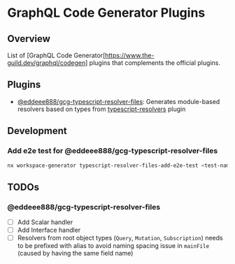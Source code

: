 # GraphQL Code Generator Plugins

## Overview

List of [GraphQL Code Generator[https://www.the-guild.dev/graphql/codegen] plugins that complements the official plugins.

## Plugins

- [@eddeee888/gcg-typescript-resolver-files](./packages/typescript-resolver-files): Generates module-based resolvers based on types from [typescript-resolvers](https://www.the-guild.dev/graphql/codegen/plugins/typescript/typescript-resolvers) plugin

## Development

### Add e2e test for @eddeee888/gcg-typescript-resolver-files

```bash
nx workspace-generator typescript-resolver-files-add-e2e-test <test-name-in-kebab-case>
```

## TODOs

### @eddeee888/gcg-typescript-resolver-files

- [ ] Add Scalar handler
- [ ] Add Interface handler
- [ ] Resolvers from root object types (`Query`, `Mutation`, `Subscription`) needs to be prefixed with alias to avoid naming spacing issue in `mainFile` (caused by having the same field name)
